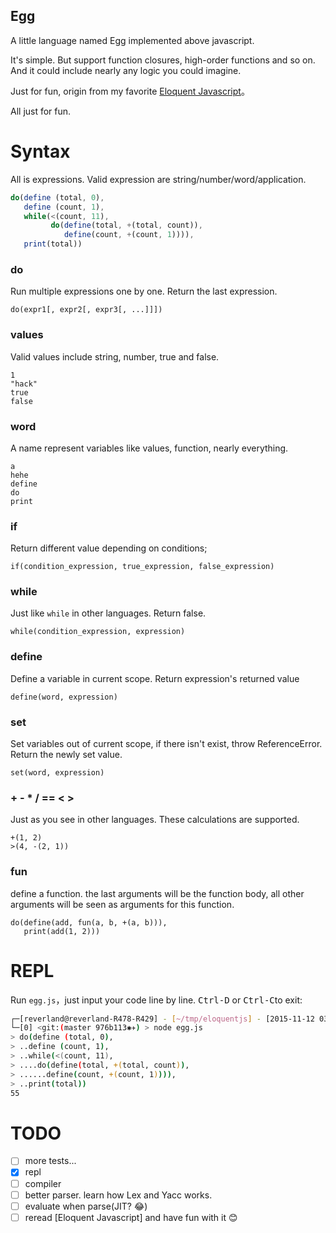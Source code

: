 Egg
----

A little language named Egg implemented above javascript.

It's simple. But support function closures, high-order functions and so on. And it could include nearly any logic you could imagine.

Just for fun, origin from my favorite [Eloquent Javascript](http://eloquentjavascript.net/11_language.html)。

All just for fun. 

Syntax
======

All is expressions. Valid expression are string/number/word/application.

```javascript
do(define (total, 0), 
   define (count, 1),
   while(<(count, 11),
         do(define(total, +(total, count)),
            define(count, +(count, 1)))),
   print(total))
```

### do 

Run multiple expressions one by one. Return the last expression.

    do(expr1[, expr2[, expr3[, ...]]])

### values

Valid values include string, number, true and false.

    1
    "hack"
    true
    false

### word

A name represent variables like values, function, nearly everything.

    a
    hehe
    define
    do
    print


### if 

Return different value depending on conditions;

    if(condition_expression, true_expression, false_expression)

### while 

Just like `while` in other languages. Return false.

    while(condition_expression, expression)

### define

Define a variable in current scope. Return expression's returned value

    define(word, expression)

### set

Set variables out of current scope, if there isn't exist, throw ReferenceError. Return the newly set value.

    set(word, expression)

### + - * / == < > 

Just as you see in other languages. These calculations are supported.

    +(1, 2)
    >(4, -(2, 1))

### fun

define a function. the last arguments will be the function body, all other arguments will be seen as arguments for this function.

    do(define(add, fun(a, b, +(a, b))),
       print(add(1, 2)))

REPL
==========

Run `egg.js`，just input your code line by line. <kbd>Ctrl-D</kbd> or <kbd>Ctrl-C</kbd>to exit:

```bash
┌─[reverland@reverland-R478-R429] - [~/tmp/eloquentjs] - [2015-11-12 03:16:54]
└─[0] <git:(master 976b113✱✈) > node egg.js
> do(define (total, 0), 
> ..define (count, 1),
> ..while(<(count, 11),
> ....do(define(total, +(total, count)),
> ......define(count, +(count, 1)))),
> ..print(total))
55
```

TODO
=====

- [ ] more tests...
- [X] repl
- [ ] compiler
- [ ] better parser. learn how Lex and Yacc works.
- [ ] evaluate when parse(JIT? :joy:)
- [ ] reread [Eloquent Javascript] and have fun with it :blush:
